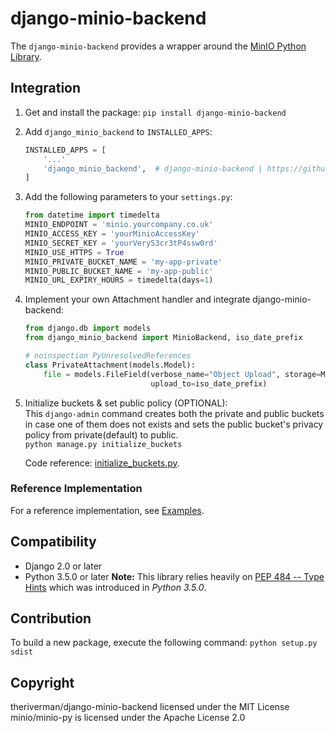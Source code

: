 # django-minio-backend
The `django-minio-backend` provides a wrapper around the 
[MinIO Python Library](https://docs.min.io/docs/python-client-quickstart-guide.html).

## Integration
1. Get and install the package:
    `pip install django-minio-backend`

2. Add `django_minio_backend` to `INSTALLED_APPS`:
    ```python
    INSTALLED_APPS = [
        '...'
        'django_minio_backend',  # django-minio-backend | https://github.com/theriverman/django-minio-backend
    ]
    ```

3. Add the following parameters to your `settings.py`:
    ```python
    from datetime import timedelta
    MINIO_ENDPOINT = 'minio.yourcompany.co.uk'
    MINIO_ACCESS_KEY = 'yourMinioAccessKey'
    MINIO_SECRET_KEY = 'yourVeryS3cr3tP4ssw0rd'
    MINIO_USE_HTTPS = True
    MINIO_PRIVATE_BUCKET_NAME = 'my-app-private'
    MINIO_PUBLIC_BUCKET_NAME = 'my-app-public'
    MINIO_URL_EXPIRY_HOURS = timedelta(days=1)
    ```

4. Implement your own Attachment handler and integrate django-minio-backend:
    ```python
    from django.db import models
    from django_minio_backend import MinioBackend, iso_date_prefix
    
    # noinspection PyUnresolvedReferences
    class PrivateAttachment(models.Model):   
        file = models.FileField(verbose_name="Object Upload", storage=MinioBackend(is_public=False),
                                upload_to=iso_date_prefix)
    ```

5. Initialize buckets & set public policy (OPTIONAL):<br>
    This `django-admin` command creates both the private and public buckets in case one of them does not exists
    and sets the public bucket's privacy policy from private(default) to public.<br>
    `python manage.py initialize_buckets`
    
    Code reference: [initialize_buckets.py](django_minio_backend/management/commands/initialize_buckets.py).


### Reference Implementation
For a reference implementation, see [Examples](examples).

## Compatibility
  * Django 2.0 or later
  * Python 3.5.0 or later
**Note:** This library relies heavily on [PEP 484 -- Type Hints](https://www.python.org/dev/peps/pep-0484/) 
which was introduced in *Python 3.5.0*.

## Contribution
To build a new package, execute the following command:
`python setup.py sdist`

## Copyright
theriverman/django-minio-backend licensed under the MIT License
minio/minio-py is licensed under the Apache License 2.0
